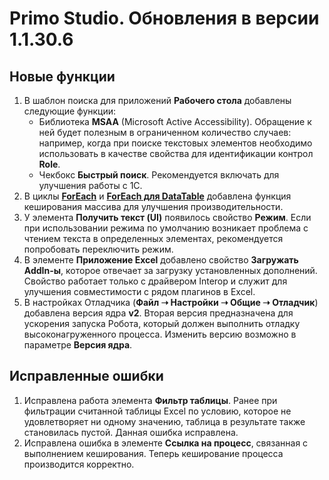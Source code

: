 # Primo Studio. Обновления в версии 1.1.30.6

## Новые функции

1. В шаблон поиска для приложений **Рабочего стола** добавлены следующие функции:
    * Библиотека **MSAA** (Microsoft Active Accessibility). Обращение к ней будет полезным в ограниченном количество случаев: например, когда при поиске текстовых элементов необходимо использовать в качестве свойства для идентификации контрол **Role**. 
    * Чекбокс **Быстрый поиск**. Рекомендуется включать для улучшения работы с 1С. 
4. В циклы [**ForEach**](https://docs.primo-rpa.ru/primo-rpa/g_elements/osnovnye-elementy/els_logic/el_logic_foreach) и [**ForEach для DataTable**](https://docs.primo-rpa.ru/primo-rpa/g_elements/osnovnye-elementy/els_logic/el_logic_foreachrowdatatable) добавлена функция кеширования массива для улучшения производительности.
1. У элемента **Получить текст (UI)** появилось свойство **Режим**. Если при использовании режима по умолчанию возникает проблема с чтением текста в определенных элементах, рекомендуется попробовать переключить режим.
1. В элементе **Приложение Excel** добавлено свойство **Загружать AddIn-ы**, которое отвечает за загрузку установленных дополнений. Свойство работает только с драйвером Interop и служит для улучшения совместимости с рядом плагинов в Excel.
1. В настройках Отладчика (**Файл ➝ Настройки ➝ Общие ➝ Отладчик**) добавлена версия ядра **v2**. Вторая версия предназначена для ускорения запуска Робота, который должен выполнить отладку высоконагруженного процесса. Изменить версию возможно в параметре **Версия ядра**. 

## Исправленные ошибки

1. Исправлена работа элемента **Фильтр таблицы**. Ранее при фильтрации считанной таблицы Excel по условию, которое не удовлетворяет ни одному значению, таблица в результате также становилась пустой. Данная ошибка исправлена.
1. Исправлена ошибка в элементе **Ссылка на процесс**, связанная с выполнением кеширования. Теперь кеширование процесса производится корректно.



